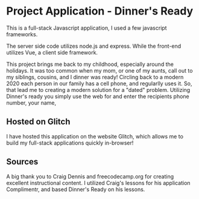 # Project Application - Dinner's Ready

This is a full-stack Javascript application, I used a few javascript frameworks.

The server side code utilizes node.js and express. While the front-end utilizes Vue, a client side framework.

This project brings me back to my childhood, especially around the holidays.
It was too common when my mom, or one of my aunts, call out to my siblings, cousins, and I dinner was ready! Circling back
to a modern 2020 each  person in our family has a cell phone, and regularlly uses it. So, that lead me to creating a modern solution
for a "dated" problem. Utilizing Dinner's ready you simply use the web for and enter the recipients phone number, your name, 

## Hosted on Glitch

I have hosted this application on the website Glitch, which allows me to build my full-stack applications quickly in-browser!

## Sources

A big thank you to Craig Dennis and freecodecamp.org for creating excellent instructional content. 
I utilized Craig's lessons for his application Complimentr, and based Dinner's Ready on his lessons.
